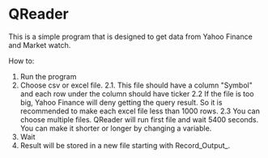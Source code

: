 # QReader

This is a simple program that is designed to get data from Yahoo Finance and Market watch.

How to:
1. Run the program
2. Choose csv or excel file. 
2.1. This file should have a column "Symbol" and each row under the column should have ticker
2.2 If the file is too big, Yahoo Finance will deny getting the query result. So it is recommended to make each excel file less than 1000 rows.
2.3 You can choose multiple files. QReader will run first file and wait 5400 seconds. You can make it shorter or longer by changing a variable.
3. Wait
4. Result will be stored in a new file starting with Record_Output_.
